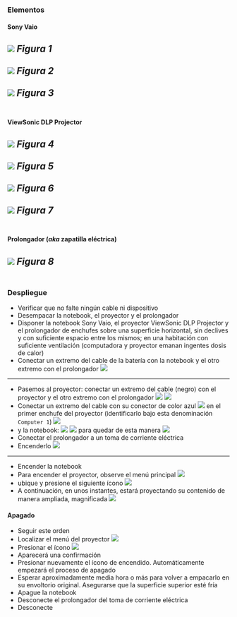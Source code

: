 ### Elementos
#### Sony Vaio
![](images/projector/IMG_1487.jpg)
_Figura 1_
<BR></BR>
![](images/projector/IMG_1488.jpg)
_Figura 2_
<BR></BR>
![](images/projector/IMG_1489.jpg)
_Figura 3_
<BR></BR>
---
#### ViewSonic DLP Projector
![](images/projector/IMG_1486.jpg)
_Figura 4_
<BR></BR>
![](images/projector/IMG_1485.jpg)
_Figura 5_
<BR></BR>
![](images/projector/IMG_1484.jpg)
_Figura 6_
<BR></BR>
![](images/projector/IMG_1478.jpg)
_Figura 7_
<BR></BR>
---
#### Prolongador (_aka_ zapatilla eléctrica)
![](images/projector/IMG_1491.png)
_Figura 8_
<BR></BR>
---
### Despliegue
* Verificar que no falte ningún cable ni dispositivo
* Desempacar la notebook, el proyector y el prolongador 
* Disponer la notebook Sony Vaio, el proyector ViewSonic DLP Projector y el prolongador de enchufes sobre una superficie horizontal, sin declives y con suficiente espacio entre los mismos; en una habitación con suficiente ventilación (computadora y proyector emanan ingentes dosis de calor)
* Conectar un extremo del cable de la batería con la notebook y el otro extremo con el prolongador
![](images/projector/IMG_1477.jpg)
---
* Pasemos al proyector: conectar un extremo del cable (negro) con el proyector y el otro extremo con el prolongador 
![](images/projector/IMG_1486.jpg)
![](images/projector/IMG_1495.jpg)
* Conectar un extremo del cable con su conector de color azul
![](images/projector/IMG_1485.jpg)
	 en el primer enchufe del proyector (identificarlo bajo esta denominación `Computer 1`) 
![](images/projector/IMG_1494.jpg)
* y la notebook:
![](images/projector/IMG_1479.jpg)
![](images/projector/IMG_1480.jpg)
para quedar de esta manera
![](images/projector/IMG_1481.jpg)
* Conectar el prolongador a un toma de corriente eléctrica
* Encenderlo
![](images/projector/IMG_1493.jpg)
---
* Encender la notebook
* Para encender el proyector, observe el menú principal
![](images/projector/IMG_1482.jpg)
* ubique y presione el siguiente ícono
![](images/projector/encendido.png)	 
* A continuación, en unos instantes, estará proyectando su contenido de manera ampliada, magnificada
![](images/projector/IMG_1483.jpg)

#### Apagado 
* Seguir este orden
* Localizar el menú del proyector
![](images/projector/IMG_1482.jpg)
* Presionar el ícono
![](images/projector/encendido.png)
* Aparecerá una confirmación
* Presionar nuevamente el ícono de encendido. Automáticamente empezará el proceso de apagado
* Esperar aproximadamente media hora o más para volver a empacarlo en su envoltorio original. Asegurarse que la superficie superior esté fría
* Apague la notebook
* Desconecte el prolongador del toma de corriente eléctrica
* Desconecte 